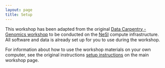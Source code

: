 ```yaml
---
layout: page
title: Setup
---
```



This workshop has been adapted from the original [Data Carpentry - Genomics workshop](http://www.datacarpentry.org/genomics-workshop) to be conducted on the [NeSI](https://www.nesi.org.nz) compute infrastructure. All software and data is already set up for you to use during the workshop.

For information about how to
use the workshop materials on your own computer, see the original instructions
[setup instructions](http://www.datacarpentry.org/genomics-workshop/setup.html) on the main workshop page.